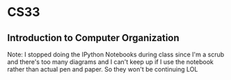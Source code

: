 # CS33

## Introduction to Computer Organization

Note: I stopped doing the IPython Notebooks during class since I'm a scrub and there's too many diagrams and I can't keep up if I use the notebook rather than actual pen and paper. So they won't be continuing LOL
